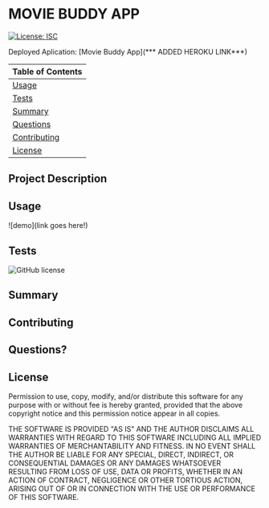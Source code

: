 
# MOVIE BUDDY APP

[![License: ISC](https://img.shields.io/badge/License-ISC-blue.svg)](https://opensource.org/licenses/ISC)

Deployed Aplication:
[Movie Buddy App](*** ADDED HEROKU LINK***)

| Table of Contents |
| ----------------- |
| [Usage](#Usage)   |
| [Tests](#Tests)   |
| [Summary](#Summary)
| [Questions](#Questions) |
| [Contributing](#Contributing) |add .
| [License](#License) |

## Project Description

## Usage

![demo](link goes here!)

## Tests
![GitHub license](https://img.shields.io/badge/tests-100%25-success)

## Summary

## Contributing

## Questions?

## License

Permission to use, copy, modify, and/or distribute this software for any purpose with or without fee is hereby granted, provided that the above copyright notice and this permission notice appear in all copies.

THE SOFTWARE IS PROVIDED "AS IS" AND THE AUTHOR DISCLAIMS ALL WARRANTIES WITH REGARD TO THIS SOFTWARE INCLUDING ALL IMPLIED WARRANTIES OF MERCHANTABILITY AND FITNESS. IN NO EVENT SHALL THE AUTHOR BE LIABLE FOR ANY SPECIAL, DIRECT, INDIRECT, OR CONSEQUENTIAL DAMAGES OR ANY DAMAGES WHATSOEVER RESULTING FROM LOSS OF USE, DATA OR PROFITS, WHETHER IN AN ACTION OF CONTRACT, NEGLIGENCE OR OTHER TORTIOUS ACTION, ARISING OUT OF OR IN CONNECTION WITH THE USE OR PERFORMANCE OF THIS SOFTWARE.
